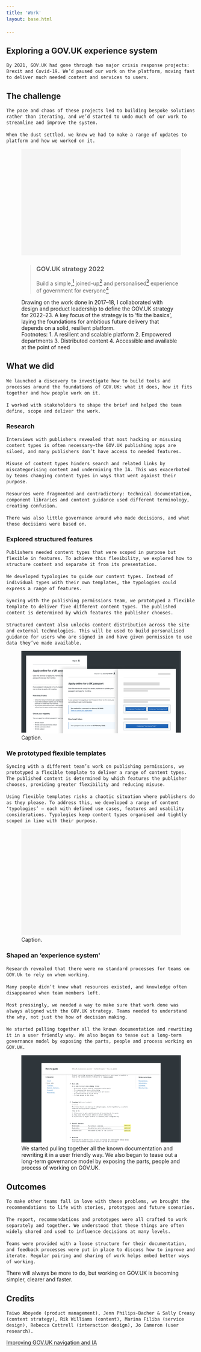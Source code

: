```yaml
---
title: 'Work'
layout: base.html

---
```


<!-- Section 1 The challenge -->

<section>
<div class="intro">
   <h1>Exploring a GOV.UK experience system</h1>
    
    By 2021, GOV.UK had gone through two major crisis response projects: Brexit and Covid-19. We’d paused our work on the platform, moving fast to deliver much needed content and services to users.  
</div> 
</section>

<section> 
<div class="grid">
  <div class="right">
   <h2>The challenge</h2>

    The pace and chaos of these projects led to building bespoke solutions rather than iterating, and we’d started to undo much of our work to streamline and improve the system.

    When the dust settled, we knew we had to make a range of updates to platform and how we worked on it. 
</div>
</div>

<figure class="grid">
<img  class="[ right ] [ small ]" src="/assets/images/placeholder.png" alt="doot doot">

  <div class="[ quote ] [ right ]">
    <blockquote><h3><span class="gov-logo">GOV.UK</span> strategy 2022</h3>
    Build a <span id="simple">simple,<a href="#fn1"><sup id="one">1</sup></span></a><span id="joined-up"> joined-up<a href="#fn2"><sup>2</sup></span></a>  and <span id="personalised">personalised<a href="#fn3"><sup id="three">3</sup></a></span> experience of government <span id="everyone"> for  everyone<a href="#fn4"><sup>4</sup></a></span>
    
  </blockquote>
  </div>

  <figcaption class="right">
      Drawing on the work done in 2017–18, I collaborated with design and product leadership to define the GOV.UK strategy for 2022–23. A key focus of the strategy is to ‘fix the basics’, laying the foundations for ambitious future delivery that depends on a solid, resilient platform.
    <div class="footnotes">
    Footnotes:
        <fn id=fn1>1. A resilient and scalable platform</fn>
        <fn id=fn2>2. Empowered departments</fn>
        <fn id=fn3>3. Distributed content</fn>
        <fn id=fn4>4. Accessible and available at the point of need</fn>
    </div>   
  </figcaption>
</figure>

<div class="grid">
  <div class="right">
   <h2>What we did</h2>

    We launched a discovery to investigate how to build tools and processes around the foundations of GOV.UK: what it does, how it fits together and how people work on it.

    I worked with stakeholders to shape the brief and helped the team define, scope and deliver the work.
 </div>
 </div>

  <div class="grid">
  <div class="right">
    <h3>Research</h3>

    Interviews with publishers revealed that most hacking or misusing content types is often necessary—the GOV.UK publishing apps are siloed, and many publishers don’t have access to needed features. 

    Misuse of content types hinders search and related links by miscategorising content and undermining the IA. This was exacerbated by teams changing content types in ways that went against their purpose. 

    Resources were fragmented and contradictory: technical documentation, component libraries and content guidance used different terminology, creating confusion. 

    There was also little governance around who made decisions, and what those decisions were based on.
</div>
</div>

<div class="grid">
<div class="right">
  <h3>Explored structured features</h3>

    Publishers needed content types that were scoped in purpose but flexible in features. To achieve this flexibility, we explored how to structure content and separate it from its presentation. 

    We developed typologies to guide our content types. Instead of individual types with their own templates, the typologies could express a range of features.

    Syncing with the publishing permissions team, we prototyped a flexible template to deliver five different content types. The published content is determined by which features the publisher chooses.

    Structured content also unlocks content distribution across the site and external technologies. This will be used to build personalised guidance for users who are signed in and have given permission to use data they’ve made available. 
</div>
</div>

<figure class="grid">
   <img  class="[ middle ]" src="/assets/images/personalised-guide.png"
    alt="doot doot"> 
   <figcaption class="[ right ]
   ">Caption.</figcaption>
  </figure>

<div class="grid">
<div class="right">
  <h3>We prototyped flexible templates</h3>

    Syncing with a different team’s work on publishing permissions, we prototyped a flexible template to deliver a range of content types. The published content is determined by which features the publisher chooses, providing greater flexibility and reducing misuse. 

    Using flexible templates risks a chaotic situation where publishers do as they please. To address this, we developed a range of content ‘typologies’ — each with defined use cases, features and usability considerations. Typologies keep content types organised and tightly scoped in line with their purpose.
</div>
</div>

<figure class="grid">
   <img  class="[ right ] [ fade-in ]" src="/assets/images/placeholder.png"
    alt="doot doot"> 
   <figcaption class="right">Caption.</figcaption>
  </figure>

<div class="grid">  
<div class="right">
  <h3>Shaped an ‘experience system'</h3>

    Research revealed that there were no standard processes for teams on GOV.Uk to rely on when working. 

    Many people didn’t know what resources existed, and knowledge often disappeared when team members left.   

    Most pressingly, we needed a way to make sure that work done was always aligned with the GOV.UK strategy. Teams needed to understand the why, not just the how of decision making.

    We started pulling together all the known documentation and rewriting it in a user friendly way. We also began to tease out a long-term governance model by exposing the parts, people and process working on GOV.UK.
</div>
</div>

<figure class="grid">
   <img  class="[ middle ] [  ]" src="/assets/images/documentation.png"
    alt="doot doot"> 
   <figcaption class="right">We started pulling together all the known documentation and rewriting it in a user friendly way. We also began to tease out a long-term governance model by exposing the parts, people and process of working on GOV.UK.</figcaption>
  </figure>
</section>

<section>
<div class="grid">
<div class="right">
  <h2>Outcomes</h2>

    To make other teams fall in love with these problems, we brought the recommendations to life with stories, prototypes and future scenarios.

    The report, recommendations and prototypes were all crafted to work separately and together. We understood that these things are often widely shared and used to influence decisions at many levels. 

    Teams were provided with a loose structure for their documentation, and feedback processes were put in place to discuss how to improve and iterate. Regular pairing and sharing of work helps embed better ways of working.
</div>
</div>


  <div class="outro">
   
   There will always be more to do, but working on GOV.UK is becoming simpler, clearer and faster.
  </div>
</section>

<section>
<div class="grid">
<div class="right">
<div class="credits">
  <h2>Credits</h2>
 
    Taiwo Aboyede (product management), Jenn Philips-Bacher & Sally Creasy (content strategy), Rik Williams (content), Marina Filiba (service design), Rebecca Cottrell (interaction design), Jo Cameron (user research).
  </div>
  </div> 
</section>


<div class="[ grid ] [ pagination ]">
  <div class="right">
    <div class="prev">
      <a href="/taxonomy">Improving GOV.UK navigation and IA</a>
    </div>
  </div>
</div>
